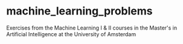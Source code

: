 # machine_learning_problems
Exercises from the Machine Learning I &amp; II courses in the Master's in Artificial Intelligence at the University of Amsterdam

